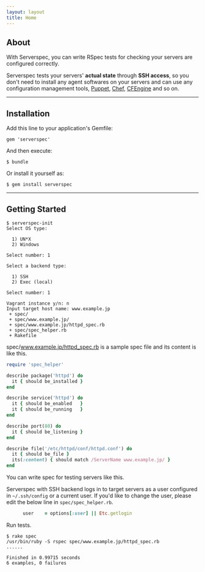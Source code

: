 ```yaml
---
layout: layout
title: Home
---
```


## About

With Serverspec, you can write RSpec tests for checking your servers are configured correctly.

Serverspec tests your servers' **actual state**  through **SSH access**, so you don't need to install any agent softwares on your servers and can use any configuration management tools, [Puppet](https://puppetlabs.com/), [Chef](http://www.opscode.com/chef/), [CFEngine](http://cfengine.com/) and so on.

----


## Installation

Add this line to your application's Gemfile:

    gem 'serverspec'

And then execute:

    $ bundle

Or install it yourself as:

    $ gem install serverspec

----

## Getting Started

```
$ serverspec-init
Select OS type:

  1) UN*X
  2) Windows

Select number: 1

Select a backend type:

  1) SSH
  2) Exec (local)

Select number: 1

Vagrant instance y/n: n
Input target host name: www.example.jp
 + spec/
 + spec/www.example.jp/
 + spec/www.example.jp/httpd_spec.rb
 + spec/spec_helper.rb
 + Rakefile
```


spec/www.example.jp/httpd_spec.rb is a sample spec file and its content is like this.

```ruby
require 'spec_helper'

describe package('httpd') do
  it { should be_installed }
end

describe service('httpd') do
  it { should be_enabled   }
  it { should be_running   }
end

describe port(80) do
  it { should be_listening }
end

describe file('/etc/httpd/conf/httpd.conf') do
  it { should be_file }
  its(:content) { should match /ServerName www.example.jp/ }
end
```

You can write spec for testing servers like this.

Serverspec with SSH backend logs in to target servers as a user configured in ``~/.ssh/config`` or a current user. If you'd like to change the user, please edit the below line in ``spec/spec_helper.rb``.

```ruby
      user    = options[:user] || Etc.getlogin
```

Run tests.

```
$ rake spec
/usr/bin/ruby -S rspec spec/www.example.jp/httpd_spec.rb
......

Finished in 0.99715 seconds
6 examples, 0 failures
```
